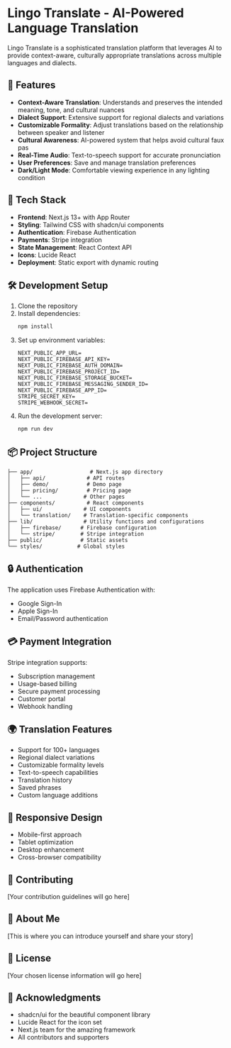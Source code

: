 # Lingo Translate - AI-Powered Language Translation

Lingo Translate is a sophisticated translation platform that leverages AI to provide context-aware, culturally appropriate translations across multiple languages and dialects.

## 🌟 Features

- **Context-Aware Translation**: Understands and preserves the intended meaning, tone, and cultural nuances
- **Dialect Support**: Extensive support for regional dialects and variations
- **Customizable Formality**: Adjust translations based on the relationship between speaker and listener
- **Cultural Awareness**: AI-powered system that helps avoid cultural faux pas
- **Real-Time Audio**: Text-to-speech support for accurate pronunciation
- **User Preferences**: Save and manage translation preferences
- **Dark/Light Mode**: Comfortable viewing experience in any lighting condition

## 🚀 Tech Stack

- **Frontend**: Next.js 13+ with App Router
- **Styling**: Tailwind CSS with shadcn/ui components
- **Authentication**: Firebase Authentication
- **Payments**: Stripe integration
- **State Management**: React Context API
- **Icons**: Lucide React
- **Deployment**: Static export with dynamic routing

## 🛠️ Development Setup

1. Clone the repository
2. Install dependencies:
   ```bash
   npm install
   ```
3. Set up environment variables:
   ```env
   NEXT_PUBLIC_APP_URL=
   NEXT_PUBLIC_FIREBASE_API_KEY=
   NEXT_PUBLIC_FIREBASE_AUTH_DOMAIN=
   NEXT_PUBLIC_FIREBASE_PROJECT_ID=
   NEXT_PUBLIC_FIREBASE_STORAGE_BUCKET=
   NEXT_PUBLIC_FIREBASE_MESSAGING_SENDER_ID=
   NEXT_PUBLIC_FIREBASE_APP_ID=
   STRIPE_SECRET_KEY=
   STRIPE_WEBHOOK_SECRET=
   ```
4. Run the development server:
   ```bash
   npm run dev
   ```

## 📦 Project Structure

```
├── app/                  # Next.js app directory
│   ├── api/             # API routes
│   ├── demo/            # Demo page
│   ├── pricing/         # Pricing page
│   └── ...             # Other pages
├── components/          # React components
│   ├── ui/             # UI components
│   └── translation/    # Translation-specific components
├── lib/                # Utility functions and configurations
│   ├── firebase/      # Firebase configuration
│   └── stripe/        # Stripe integration
├── public/            # Static assets
└── styles/           # Global styles
```

## 🔒 Authentication

The application uses Firebase Authentication with:

- Google Sign-In
- Apple Sign-In
- Email/Password authentication

## 💳 Payment Integration

Stripe integration supports:

- Subscription management
- Usage-based billing
- Secure payment processing
- Customer portal
- Webhook handling

## 🌍 Translation Features

- Support for 100+ languages
- Regional dialect variations
- Customizable formality levels
- Text-to-speech capabilities
- Translation history
- Saved phrases
- Custom language additions

## 📱 Responsive Design

- Mobile-first approach
- Tablet optimization
- Desktop enhancement
- Cross-browser compatibility

## 🤝 Contributing

[Your contribution guidelines will go here]

## 👤 About Me

[This is where you can introduce yourself and share your story]

## 📄 License

[Your chosen license information will go here]

## 🙏 Acknowledgments

- shadcn/ui for the beautiful component library
- Lucide React for the icon set
- Next.js team for the amazing framework
- All contributors and supporters
